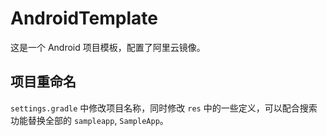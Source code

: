 # AndroidTemplate

这是一个 Android 项目模板，配置了阿里云镜像。

## 项目重命名

`settings.gradle` 中修改项目名称，同时修改 `res` 中的一些定义，可以配合搜索功能替换全部的 `sampleapp`, `SampleApp`。
